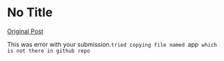 # No Title

[Original Post](https://discourse.onlinedegree.iitm.ac.in/t/171141/409)

<p>This was error with your submission.<code>tried copying file named </code>app<code> which is not there in github repo</code></p>